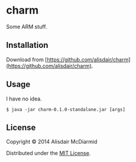 # charm

Some ARM stuff.

## Installation

Download from [https://github.com/alisdair/charm](https://github.com/alisdair/charm).

## Usage

I have no idea.

    $ java -jar charm-0.1.0-standalone.jar [args]

## License

Copyright © 2014 Alisdair McDiarmid

Distributed under the [MIT License](http://opensource.org/licenses/MIT).
